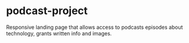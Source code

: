 # podcast-project
Responsive landing page that allows access to podcasts episodes about technology, grants written info and images. 


